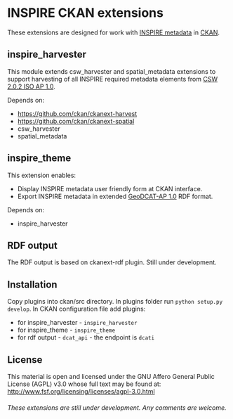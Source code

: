 # INSPIRE CKAN extensions
These extensions are designed for work with [INSPIRE metadata](http://inspire.ec.europa.eu/index.cfm/pageid/101) in [CKAN](http://ckan.org/).

## inspire_harvester
This module extends csw_harvester and spatial_metadata extensions to support harvesting of all INSPIRE required metadata elements from [CSW 2.0.2 ISO AP 1.0](http://www.opengeospatial.org/standards/cat).

Depends on:
-  https://github.com/ckan/ckanext-harvest
-  https://github.com/ckan/ckanext-spatial
 - csw_harvester
 - spatial_metadata

## inspire_theme
This extension enables:
- Display INSPIRE metadata user friendly form at CKAN interface.
- Export INSPIRE metadata in extended [GeoDCAT-AP 1.0](https://joinup.ec.europa.eu/node/139283/) RDF format.

Depends on:
- inspire_harvester

## RDF output
The RDF output is based on ckanext-rdf plugin. Still under development.

## Installation
Copy plugins into ckan/src directory. In plugins folder run `python setup.py develop`.
In CKAN configuration file add plugins:
- for inspire_harvester - `inspire_harvester`
- for inspire_theme - `inspire_theme`
- for rdf output - `dcat_api` - the endpoint is `dcati`

## License
This material is open and licensed under the GNU Affero General Public License (AGPL) v3.0 whose full text may be found at:
http://www.fsf.org/licensing/licenses/agpl-3.0.html

###### These extensions are still under development. Any comments are welcome.



